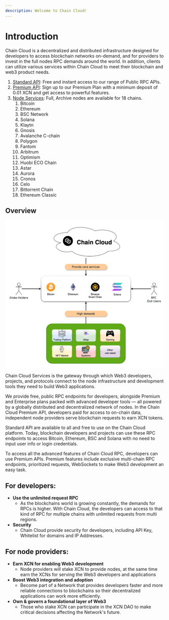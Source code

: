 ```yaml
---
description: Welcome to Chain Cloud!
---
```


# Introduction

Chain Cloud is a decentralized and distributed infrastructure designed for developers to access blockchain networks on-demand, and for providers to invest in the full nodes RPC demands around the world. In addition, clients can utilize various services within Chain Cloud to meet their blockchain and web3 product needs.&#x20;

1. [Standard API](./rpc-services/standard-api.md): Free and instant access to our range of Public RPC APIs.
2. [Premium API](./rpc-services/premium-api/premium-api.md): Sign up to our Premium Plan with a minimum deposit of 0.01 XCN and get access to powerful features.
3. [Node Services](./node-services/node-services.md): Full, Archive nodes are available for 18 chains.
   1. Bitcoin
   2. Ethereum
   3. BSC Network
   4. Solana
   5. Klaytn
   6. Gnosis
   7. Avalanche C-chain
   8. Polygon
   9. Fantom
   10. Arbitrum
   11. Optimism
   12. Huobi ECO Chain
   13. Astar
   14. Aurora
   15. Cronos
   16. Celo
   17. Bittorrent Chain
   18. Ethereum Classic


## Overview

![Chain Cloud Solution](../../static/img/chainprotocol.png)

Chain Cloud Services is the gateway through which Web3 developers, projects, and protocols connect to the node infrastructure and development tools they need to build Web3 applications.

We provide free, public RPC endpoints for developers, alongside Premium and Enterprise plans packed with advanced developer tools — all powered by a globally distributed and decentralized network of nodes. In the Chain Cloud Premium API, developers paid for access to on-chain data, independent node providers serve blockchain requests to earn XCN tokens.

Standard API are available to all and free to use on the Chain Cloud platform. Today, blockchain developers and projects can use these RPC endpoints to access Bitcoin, Ethereum, BSC and Solana with no need to input user info or login credentials.

To access all the advanced features of Chain Cloud RPC, developers can use Premium APIs. Premium features include exclusive multi-chain RPC endpoints, prioritized requests, WebSockets to make Web3 development an easy task.

## For developers:

* **Use the unlimited request RPC**
  * As the blockchains world is growing constantly, the demands for RPCs is higher. With Chain Cloud, the developers can access to that kind of RPC for multiple chains with unlimited requests from multi regions.
* **Security**
  * Chain Cloud provide security for developers, including API Key, Whitelist for domains and IP Addresses.

## For node providers:

* **Earn XCN for enabling Web3 development**
  * Node providers will stake XCN to provide nodes, at the same time earn the XCNs for serving the Web3 developers and applications&#x20;
* **Boost Web3 integration and adoption**
  * Become part of a Network that provides developers faster and more reliable connections to blockchains so their decentralized applications can work more efficiently.
* **Own & govern a foundational layer of Web3**
  * Those who stake XCN can participate in the XCN DAO to make critical decisions affecting the Network's future.